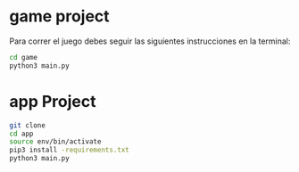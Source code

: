 # game project
Para correr el juego debes seguir las siguientes instrucciones en la terminal:

```sh
cd game
python3 main.py
```
# app Project

```sh
git clone
cd app
source env/bin/activate
pip3 install -requirements.txt
python3 main.py
```
